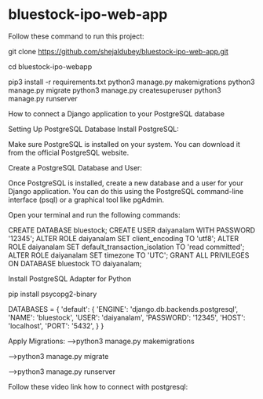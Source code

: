 # bluestock-ipo-web-app
Follow these command to run this project:

git clone https://github.com/shejaldubey/bluestock-ipo-web-app.git

cd bluestock-ipo-webapp

pip3 install -r requirements.txt python3 manage.py makemigrations python3 manage.py migrate python3 manage.py createsuperuser python3 manage.py runserver

How to connect a Django application to your PostgreSQL database

Setting Up PostgreSQL Database
Install PostgreSQL:

Make sure PostgreSQL is installed on your system. You can download it from the official PostgreSQL website.

Create a PostgreSQL Database and User:

Once PostgreSQL is installed, create a new database and a user for your Django application. You can do this using the PostgreSQL command-line interface (psql) or a graphical tool like pgAdmin.

Open your terminal and run the following commands:

CREATE DATABASE bluestock; CREATE USER daiyanalam WITH PASSWORD '12345'; ALTER ROLE daiyanalam SET client_encoding TO 'utf8'; ALTER ROLE daiyanalam SET default_transaction_isolation TO 'read committed'; ALTER ROLE daiyanalam SET timezone TO 'UTC'; GRANT ALL PRIVILEGES ON DATABASE bluestock TO daiyanalam;

Install PostgreSQL Adapter for Python

pip install psycopg2-binary

DATABASES = { 'default': { 'ENGINE': 'django.db.backends.postgresql', 'NAME': 'bluestock', 'USER': 'daiyanalam', 'PASSWORD': '12345', 'HOST': 'localhost', 'PORT': '5432', } }

Apply Migrations: -->python3 manage.py makemigrations

-->python3 manage.py migrate

-->python3 manage.py runserver

Follow these video link how to connect with postgresql:
